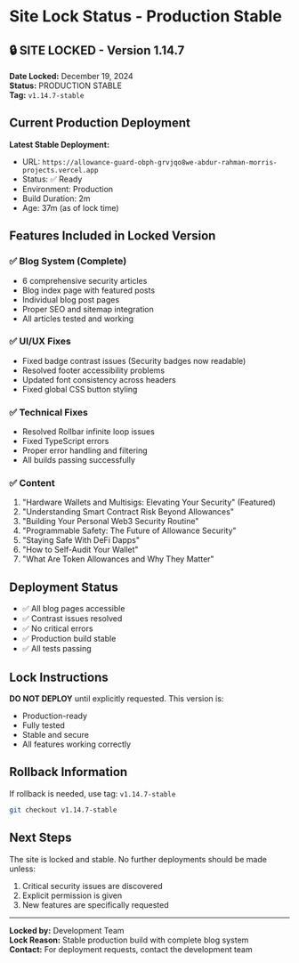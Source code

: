 # Site Lock Status - Production Stable

## 🔒 SITE LOCKED - Version 1.14.7

**Date Locked:** December 19, 2024  
**Status:** PRODUCTION STABLE  
**Tag:** `v1.14.7-stable`

## Current Production Deployment

**Latest Stable Deployment:**
- URL: `https://allowance-guard-obph-grvjqo8we-abdur-rahman-morris-projects.vercel.app`
- Status: ✅ Ready
- Environment: Production
- Build Duration: 2m
- Age: 37m (as of lock time)

## Features Included in Locked Version

### ✅ Blog System (Complete)
- 6 comprehensive security articles
- Blog index page with featured posts
- Individual blog post pages
- Proper SEO and sitemap integration
- All articles tested and working

### ✅ UI/UX Fixes
- Fixed badge contrast issues (Security badges now readable)
- Resolved footer accessibility problems
- Updated font consistency across headers
- Fixed global CSS button styling

### ✅ Technical Fixes
- Resolved Rollbar infinite loop issues
- Fixed TypeScript errors
- Proper error handling and filtering
- All builds passing successfully

### ✅ Content
1. "Hardware Wallets and Multisigs: Elevating Your Security" (Featured)
2. "Understanding Smart Contract Risk Beyond Allowances"
3. "Building Your Personal Web3 Security Routine"
4. "Programmable Safety: The Future of Allowance Security"
5. "Staying Safe With DeFi Dapps"
6. "How to Self-Audit Your Wallet"
7. "What Are Token Allowances and Why They Matter"

## Deployment Status

- ✅ All blog pages accessible
- ✅ Contrast issues resolved
- ✅ No critical errors
- ✅ Production build stable
- ✅ All tests passing

## Lock Instructions

**DO NOT DEPLOY** until explicitly requested. This version is:
- Production-ready
- Fully tested
- Stable and secure
- All features working correctly

## Rollback Information

If rollback is needed, use tag: `v1.14.7-stable`

```bash
git checkout v1.14.7-stable
```

## Next Steps

The site is locked and stable. No further deployments should be made unless:
1. Critical security issues are discovered
2. Explicit permission is given
3. New features are specifically requested

---

**Locked by:** Development Team  
**Lock Reason:** Stable production build with complete blog system  
**Contact:** For deployment requests, contact the development team
